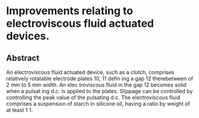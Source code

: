# Improvements relating to electroviscous fluid actuated devices.

## Abstract
An electroviscous fluid actuated device, such as a clutch, comprises relatively rotatable electrode plates 10, 11 defin ing a gap 12 therebetween of 2 mm to 5 mm width. An elec troviscous fluid in the gap 12 becomes solid when a pulsat ing d.c. is applied to the plates. Slippage can be controlled by controlling the peak value of the pulsating d.c. The electroviscous fluid comprises a suspension of starch in silicone oil, having a ratio by weight of at least 1 1.